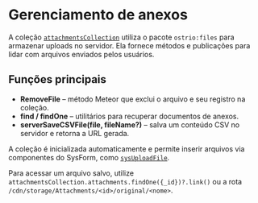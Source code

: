 # Gerenciamento de anexos

A coleção [`attachmentsCollection`](../imports/api/attachmentsCollection.ts) utiliza o pacote `ostrio:files` para armazenar uploads no servidor. Ela fornece métodos e publicações para lidar com arquivos enviados pelos usuários.

## Funções principais

- **RemoveFile** – método Meteor que exclui o arquivo e seu registro na coleção.
- **find / findOne** – utilitários para recuperar documentos de anexos.
- **serverSaveCSVFile(file, fileName?)** – salva um conteúdo CSV no servidor e retorna a URL gerada.

A coleção é inicializada automaticamente e permite inserir arquivos via componentes do SysForm, como [`sysUploadFile`](../imports/ui/components/sysFormFields/sysUploadFile/sysUploadFile.tsx).

Para acessar um arquivo salvo, utilize `attachmentsCollection.attachments.findOne({_id})?.link()` ou a rota `/cdn/storage/Attachments/<id>/original/<nome>`.
